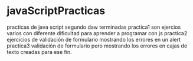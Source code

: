 # javaScriptPracticas
practicas de java script segundo daw terminadas
practica1 son ejercios varios con diferente dificultad para aprender a programar con js
practica2 ejercicios de validación de formulario mostrando los errores en un alert
practica3 validación de formulario pero mostrando los errores en cajas de texto creadas para ese fin.
